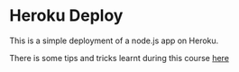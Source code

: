 Heroku Deploy
====

This is a simple deployment of a node.js app on Heroku.

There is some tips and tricks learnt during this course [here](tips.md)

